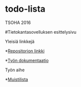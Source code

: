 # todo-lista
TSOHA 2016

#Tietokantasovelluksen esittelysivu

Yleisiä linkkejä

*[Repositorion linkki](https://github.com/ilarinie/todo-lista/)

*[Työn dokumentaatio](https://github.com/ilarinie/todo-lista/blob/master/docs/dokumentaatio.pdf)

Työn aihe

*[Muistilista](https://advancedkittenry.github.io/suunnittelu_ja_tyoymparisto/aiheet/Muistilista.html)
